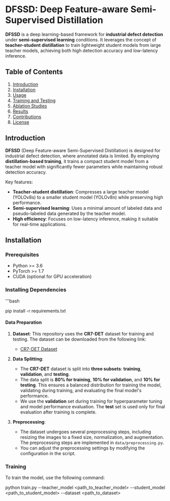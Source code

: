 # DFSSD: Deep Feature-aware Semi-Supervised Distillation

**DFSSD** is a deep learning-based framework for **industrial defect detection** under **semi-supervised learning** conditions. It leverages the concept of **teacher-student distillation** to train lightweight student models from large teacher models, achieving both high detection accuracy and low-latency inference.

## Table of Contents

1. [Introduction](#introduction)
2. [Installation](#installation)
3. [Usage](#usage)
4. [Training and Testing](#training-and-testing)
5. [Ablation Studies](#ablation-studies)
6. [Results](#results)
7. [Contributions](#contributions)
8. [License](#license)

## Introduction

**DFSSD** (Deep Feature-aware Semi-Supervised Distillation) is designed for industrial defect detection, where annotated data is limited. By employing **distillation-based training**, it trains a compact student model from a teacher model with significantly fewer parameters while maintaining robust detection accuracy.

Key features:
- **Teacher-student distillation**: Compresses a large teacher model (YOLOv8s) to a smaller student model (YOLOv8n) while preserving high performance.
- **Semi-supervised learning**: Uses a minimal amount of labeled data and pseudo-labeled data generated by the teacher model.
- **High efficiency**: Focuses on low-latency inference, making it suitable for real-time applications.

## Installation

### Prerequisites

- Python >= 3.6
- PyTorch >= 1.7
- CUDA (optional for GPU acceleration)

### Installing Dependencies 
   '''bash

   pip install -r requirements.txt

#### Data Preparation

1. **Dataset**: This repository uses the **CR7-DET** dataset for training and testing. The dataset can be downloaded from the following link:

   - [CR7-DET Dataset](<INSERT_YOUR_DATASET_LINK_HERE>)

2. **Data Splitting**: 
   - The **CR7-DET** dataset is split into **three subsets**: **training**, **validation**, and **testing**.
   - The data split is **80% for training**, **10% for validation**, and **10% for testing**. This ensures a balanced distribution for training the model, validating during training, and evaluating the final model's performance.
   - We use the **validation** set during training for hyperparameter tuning and model performance evaluation. The **test** set is used only for final evaluation after training is complete.

3. **Preprocessing**: 
   - The dataset undergoes several preprocessing steps, including resizing the images to a fixed size, normalization, and augmentation. The preprocessing steps are implemented in `data/preprocessing.py`.
   - You can adjust the preprocessing settings by modifying the configuration in the script.

### Training

To train the model, use the following command:

python train.py --teacher_model <path_to_teacher_model> --student_model <path_to_student_model> --dataset <path_to_dataset>
